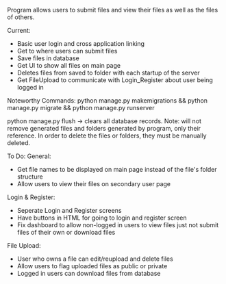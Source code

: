 Program allows users to submit files and view their files as well as the 
files of others.

Current:
 - Basic user login and cross application linking
 - Get to where users can submit files
 - Save files in database
 - Get UI to show all files on main page
 - Deletes files from saved to folder with each startup of the server
 - Get FileUpload to communicate with Login_Register about user being 
logged in

Noteworthy Commands:
python manage.py makemigrations && python manage.py migrate && python manage.py runserver

python manage.py flush -> clears all database records. Note: will not remove generated files and folders generated by program, only their reference. In order to delete the files or folders, they must be manually deleted. 

To Do:
General:
 - Get file names to be displayed on main page instead of the file's folder structure 
 - Allow users to view their files on secondary user page

Login & Register:
 - Seperate Login and Register screens
 - Have buttons in HTML for going to login and register screen
 - Fix dashboard to allow non-logged in users to view files just not 
submit files of their own or download files

File Upload:
 - User who owns a file can edit/reupload and delete files
 - Allow users to flag uploaded files as public or private
 - Logged in users can download files from database
